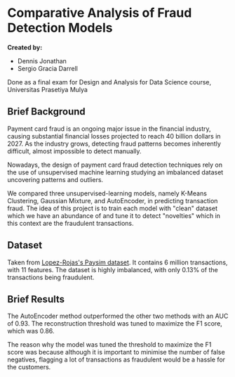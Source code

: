 # Comparative Analysis of Fraud Detection Models

**Created by:**

- Dennis Jonathan
- Sergio Gracia Darrell

Done as a final exam for Design and Analysis for Data Science course, Universitas Prasetiya Mulya

## Brief Background

Payment card fraud is an ongoing major issue in the financial industry, causing substantial financial losses projected to reach 40 billion dollars in 2027. As the industry grows, detecting fraud patterns becomes inherently difficult, almost impossible to detect manually.

Nowadays, the design of payment card fraud detection techniques rely on the use of unsupervised machine learning studying an imbalanced dataset uncovering patterns and outliers.

We compared three unsupervised-learning models, namely K-Means Clustering, Gaussian Mixture, and AutoEncoder, in predicting transaction fraud. The idea of this project is to train each model with "clean" dataset which we have an abundance of and tune it to detect "novelties" which in this context are the fraudulent transactions.

## Dataset

Taken from [Lopez-Rojas's Paysim dataset](https://www.kaggle.com/datasets/ealaxi/paysim1). It contains 6 million transactions, with 11 features. The dataset is highly imbalanced, with only 0.13% of the transactions being fraudulent.

## Brief Results

The AutoEncoder method outperformed the other two methods with an AUC of 0.93. The reconstruction threshold was tuned to maximize the F1 score, which was 0.86.

The reason why the model was tuned the threshold to maximize the F1 score was because although it is important to minimise the number of false negatives, flagging a lot of transactions as fraudulent would be a hassle for the customers.
